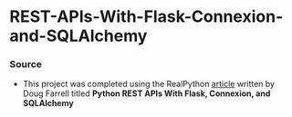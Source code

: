 # REST-APIs-With-Flask-Connexion-and-SQLAlchemy

### Source
* This project was completed using the RealPython [article](https://realpython.com/flask-connexion-rest-api/) written by Doug Farrell titled <strong>Python REST APIs With Flask, Connexion, and SQLAlchemy</strong>
